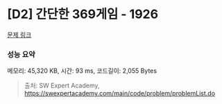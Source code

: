 # [D2] 간단한 369게임 - 1926 

[문제 링크](https://swexpertacademy.com/main/code/problem/problemDetail.do?contestProbId=AV5PTeo6AHUDFAUq) 

### 성능 요약

메모리: 45,320 KB, 시간: 93 ms, 코드길이: 2,055 Bytes



> 출처: SW Expert Academy, https://swexpertacademy.com/main/code/problem/problemList.do